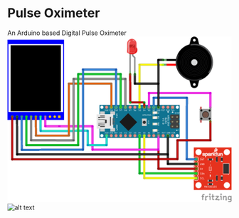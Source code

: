 # Pulse Oximeter
An Arduino based Digital Pulse Oximeter
![alt text](https://raw.githubusercontent.com/mukherjeearnab/pulseOximeter/master/PulseOximeter_bb.png)
![alt text](https://raw.githubusercontent.com/SrinjanBiswas/pulseOximeter/master/IMG_20190830_224725.jpg)

